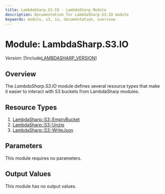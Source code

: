 ```yaml
---
title: LambdaSharp.S3.IO - LambdaSharp Module
description: Documentation for LambdaSharp.S3.IO module
keywords: module, s3, io, documentation, overview
---
```


# Module: LambdaSharp.S3.IO
_Version:_ [!include[LAMBDASHARP_VERSION](../version.txt)]

## Overview

The _LambdaSharp.S3.IO_ module defines several resource types that make it easier to interact with S3 buckets from LambdaSharp modules.

## Resource Types
1. [LambdaSharp::S3::EmptyBucket](LambdaSharp-S3-EmptyBucket.md)
1. [LambdaSharp::S3::Unzip](LambdaSharp-S3-Unzip.md)
1. [LambdaSharp::S3::WriteJson](LambdaSharp-S3-WriteJson.md)

## Parameters

This module requires no parameters.

## Output Values

This module has no output values.
